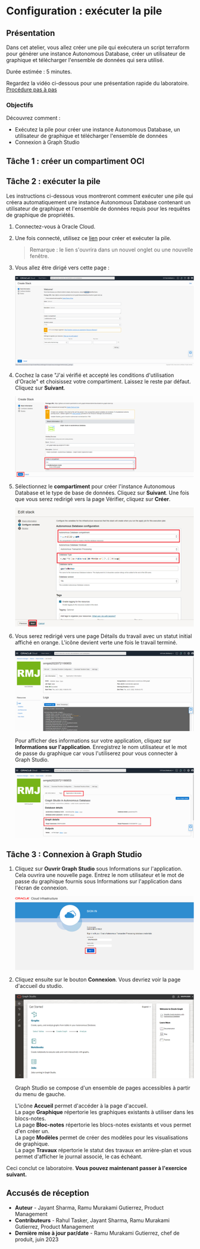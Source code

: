 # Configuration : exécuter la pile

## Présentation

Dans cet atelier, vous allez créer une pile qui exécutera un script terraform pour générer une instance Autonomous Database, créer un utilisateur de graphique et télécharger l'ensemble de données qui sera utilisé.

Durée estimée : 5 minutes.

Regardez la vidéo ci-dessous pour une présentation rapide du laboratoire. [Procédure pas à pas](videohub:1_4lr4x8eb)

### Objectifs

Découvrez comment :

*   Exécutez la pile pour créer une instance Autonomous Database, un utilisateur de graphique et télécharger l'ensemble de données
*   Connexion à Graph Studio

## Tâche 1 : créer un compartiment OCI

[](include:iam-compartment-create-body.md)

## Tâche 2 : exécuter la pile

Les instructions ci-dessous vous montreront comment exécuter une pile qui créera automatiquement une instance Autonomous Database contenant un utilisateur de graphique et l'ensemble de données requis pour les requêtes de graphique de propriétés.

1.  Connectez-vous à Oracle Cloud.
    
2.  Une fois connecté, utilisez ce [lien](https://cloud.oracle.com/resourcemanager/stacks/create?zipUrl=https://github.com/oracle-quickstart/oci-arch-graph/releases/latest/download/orm-graph-stack.zip) pour créer et exécuter la pile.
    
    > Remarque : le lien s'ouvrira dans un nouvel onglet ou une nouvelle fenêtre.
    
3.  Vous allez être dirigé vers cette page :
    
    ![Page Créer une pile](./images/create-stack.png)
    
4.  Cochez la case "J'ai vérifié et accepté les conditions d'utilisation d'Oracle" et choisissez votre compartiment. Laissez le reste par défaut. Cliquez sur **Suivant**.
    
    ![Option permettant de vérifier et d'accepter les conditions d'utilisation d'Oracle](./images/oracle-terms.png)
    
5.  Sélectionnez le **compartiment** pour créer l'instance Autonomous Database et le type de base de données. Cliquez sur **Suivant**. Une fois que vous serez redirigé vers la page Vérifier, cliquez sur **Créer**.
    
    ![Configurer les paramètres de la pile](./images/configure-variables.png)
    
6.  Vous serez redirigé vers une page Détails du travail avec un statut initial affiché en orange. L'icône devient verte une fois le travail terminé.
    
    ![Le travail a été exécuté avec succès](./images/successful-job.png)
    
    Pour afficher des informations sur votre application, cliquez sur **Informations sur l'application**. Enregistrez le nom utilisateur et le mot de passe du graphique car vous l'utiliserez pour vous connecter à Graph Studio.
    
    ![Affichage du nom utilisateur et du mot de passe du graphique](./images/graph-username-password.png)
    

## Tâche 3 : Connexion à Graph Studio

1.  Cliquez sur **Ouvrir Graph Studio** sous Informations sur l'application. Cela ouvrira une nouvelle page. Entrez le nom utilisateur et le mot de passe du graphique fournis sous Informations sur l'application dans l'écran de connexion.
    
    ![Ouvrir Graph Studio sous Informations sur l'application](./images/login-page.png " ")
    
2.  Cliquez ensuite sur le bouton **Connexion**. Vous devriez voir la page d'accueil du studio.
    
    ![Le texte ALT n'est pas disponible pour cette image](./images/gs-graphuser-home-page.png " ")
    
    Graph Studio se compose d'un ensemble de pages accessibles à partir du menu de gauche.
    
    L'icône **Accueil** permet d'accéder à la page d'accueil.  
    La page **Graphique** répertorie les graphiques existants à utiliser dans les blocs-notes.  
    La page **Bloc-notes** répertorie les blocs-notes existants et vous permet d'en créer un.  
    La page **Modèles** permet de créer des modèles pour les visualisations de graphique.  
    La page **Travaux** répertorie le statut des travaux en arrière-plan et vous permet d'afficher le journal associé, le cas échéant.  
    

Ceci conclut ce laboratoire. **Vous pouvez maintenant passer à l'exercice suivant.**

## Accusés de réception

*   **Auteur** - Jayant Sharma, Ramu Murakami Gutierrez, Product Management
*   **Contributeurs** - Rahul Tasker, Jayant Sharma, Ramu Murakami Gutierrez, Product Management
*   **Dernière mise à jour par/date** - Ramu Murakami Gutierrez, chef de produit, juin 2023